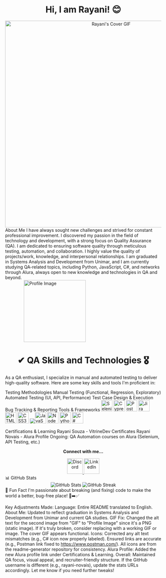 <h1 align="center"> Hi, I am Rayani! 😊 </h1>
<div align="center"> <img src="https://64.media.tumblr.com/ed8745b30c1a1d7eb1935017c94d8dbf/tumblr_n9i8foLj941qc2xm1o1_500.gifv" width="668" alt="Rayani's Cover GIF"/> </div>
About Me
I have always sought new challenges and strived for constant professional improvement. I discovered my passion in the field of technology and development, with a strong focus on Quality Assurance (QA). I am dedicated to ensuring software quality through meticulous testing, automation, and collaboration. I highly value the quality of projects/work, knowledge, and interpersonal relationships. I am graduated in Systems Analysis and Development from Unimar, and I am currently studying QA-related topics, including Python, JavaScript, C#, and networks through Alura, always open to new knowledge and technologies in QA and beyond.

<div style="display: inline-block;"> <br/> <img align="right" alt="Profile Image" src="https://cdn.discordapp.com/attachments/908504502473207904/1088246879931863040/b.png" width="200"/> </div> <br/>
<h1 align="center"> ✔ QA Skills and Technologies 🎖 </h1>
As a QA enthusiast, I specialize in manual and automated testing to deliver high-quality software. Here are some key skills and tools I'm proficient in:

Testing Methodologies
Manual Testing (Functional, Regression, Exploratory)
Automated Testing (UI, API, Performance)
Test Case Design & Execution
Bug Tracking & Reporting
Tools & Frameworks
<a href="https://www.selenium.dev/" target="_blank" rel="noreferrer"><img src="https://raw.githubusercontent.com/danielcranney/readme-generator/main/public/icons/skills/selenium-colored.svg" width="36" height="36" alt="Selenium" /></a> <a href="https://www.cypress.io/" target="_blank" rel="noreferrer"><img src="https://raw.githubusercontent.com/danielcranney/readme-generator/main/public/icons/skills/cypress-colored.svg" width="36" height="36" alt="Cypress" /></a> <a href="https://www.postman.com/" target="_blank" rel="noreferrer"><img src="https://raw.githubusercontent.com/danielcranney/readme-generator/main/public/icons/skills/postman-colored.svg" width="36" height="36" alt="Postman" /></a> <a href="https://www.atlassian.com/software/jira" target="_blank" rel="noreferrer"><img src="https://raw.githubusercontent.com/danielcranney/readme-generator/main/public/icons/skills/jira-colored.svg" width="36" height="36" alt="Jira" /></a> <a href="https://developer.mozilla.org/en-US/docs/Glossary/HTML5" target="_blank" rel="noreferrer"><img src="https://raw.githubusercontent.com/danielcranney/readme-generator/main/public/icons/skills/html5-colored.svg" width="36" height="36" alt="HTML5" /></a> <a href="https://www.w3.org/TR/CSS/#css" target="_blank" rel="noreferrer"><img src="https://raw.githubusercontent.com/danielcranney/readme-generator/main/public/icons/skills/css3-colored.svg" width="36" height="36" alt="CSS3" /></a> <a href="https://developer.mozilla.org/en-US/docs/Web/JavaScript" target="_blank" rel="noreferrer"><img src="https://developer.mozilla.org/en-US/docs/Web/JavaScript" target="_blank" rel="noreferrer"><img src="https://raw.githubusercontent.com/danielcranney/readme-generator/main/public/icons/skills/javascript-colored.svg" width="36" height="36" alt="JavaScript" /></a> <a href="https://nodejs.org/en/" target="_blank" rel="noreferrer"><img src="https://raw.githubusercontent.com/danielcranney/readme-generator/main/public/icons/skills/nodejs-colored.svg" width="36" height="36" alt="NodeJS" /></a> <a href="https://www.python.org/" target="_blank" rel="noreferrer"><img src="https://raw.githubusercontent.com/danielcranney/readme-generator/main/public/icons/skills/python-colored.svg" width="36" height="36" alt="Python" /></a> <a href="https://learn.microsoft.com/en-us/dotnet/csharp/" target="_blank" rel="noreferrer"><img src="https://raw.githubusercontent.com/danielcranney/readme-generator/main/public/icons/skills/csharp-colored.svg" width="36" height="36" alt="C#" /></a>

Certifications & Learning
Rayani Souza - VitrineDev Certificates
Rayani Novais - Alura Profile
Ongoing: QA Automation courses on Alura (Selenium, API Testing, etc.)
<p align="center"> <b>Connect with me...</b> </p> <div align="center"> <a href="https://discord.com/users/𝑅𝒶𝓎#0678" target="_blank" rel="noreferrer"> <img src="https://user-images.githubusercontent.com/69852246/231045204-110de10d-e6c8-430c-bcd2-dfabfd9a9d8b.png" width="50" alt="Discord"/> </a> <a href="https://www.linkedin.com/in/rayani-n-77a1ba212/" target="_blank" rel="noreferrer"> <img src="https://user-images.githubusercontent.com/69852246/231045211-65e3421e-906e-42b4-a15f-a2f4d60b1ffd.png" width="50" alt="LinkedIn"/> </a> </div>
📊 GitHub Stats
<div align="center"> <img src="https://github-readme-stats.vercel.app/api?username=rayani-souza&show_icons=true&theme=radical" alt="GitHub Stats" /> <img src="https://github-readme-streak-stats.herokuapp.com/?user=rayani-souza&theme=radical" alt="GitHub Streak" /> </div>
🚀 Fun Fact
I'm passionate about breaking (and fixing) code to make the world a better, bug-free place! 🐛➡️✅

Key Adjustments Made:
Language: Entire README translated to English.
About Me: Updated to reflect graduation in Systems Analysis and Development from Unimar and current QA studies.
GIF Fix: Changed the alt text for the second image from "GIF" to "Profile Image" since it's a PNG (static image). If it's truly broken, consider replacing with a working GIF or image. The cover GIF appears functional.
Icons: Corrected any alt text mismatches (e.g., C# icon now properly labeled). Ensured links are accurate (e.g., Postman link fixed to https://www.postman.com/). All icons are from the readme-generator repository for consistency.
Alura Profile: Added the new Alura profile link under Certifications & Learning.
Overall: Maintained QA focus, visual appeal, and recruiter-friendly structure. If the GitHub username is different (e.g., rayani-novais), update the stats URLs accordingly. Let me know if you need further tweaks!
